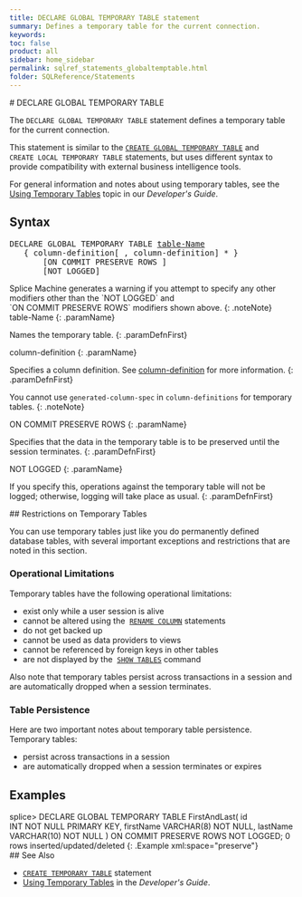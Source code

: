 ```yaml
---
title: DECLARE GLOBAL TEMPORARY TABLE statement
summary: Defines a temporary table for the current connection.
keywords:
toc: false
product: all
sidebar: home_sidebar
permalink: sqlref_statements_globaltemptable.html
folder: SQLReference/Statements
---
```

<section>
<div class="TopicContent" data-swiftype-index="true" markdown="1">
# DECLARE GLOBAL TEMPORARY TABLE

The `DECLARE GLOBAL TEMPORARY TABLE` statement defines a temporary table
for the current connection.

This statement is similar to the
[`CREATE GLOBAL TEMPORARY TABLE`](#) and `CREATE LOCAL TEMPORARY TABLE`
statements, but uses different syntax to provide compatibility with
external business intelligence tools.

For general information and notes about using temporary tables, see the
[Using Temporary Tables](developers_fundamentals_temptables.html) topic
in our *Developer's Guide*.

## Syntax

<div class="fcnWrapperWide"><pre class="FcnSyntax">
DECLARE GLOBAL TEMPORARY TABLE <a href="sqlref_identifiers_types.html#TableName">table-Name</a>
   { column-definition[ , column-definition] * }
       [ON COMMIT PRESERVE ROWS ]
       [NOT LOGGED]</pre>

</div>
Splice Machine generates a warning if you attempt to specify any other
modifiers other than the `NOT LOGGED` and
`ON COMMIT PRESERVE ROWS` modifiers shown above.
{: .noteNote}

<div class="paramList" markdown="1">
table-Name
{: .paramName}

Names the temporary table.
{: .paramDefnFirst}

column-definition
{: .paramName}

Specifies a column definition. See
[column-definition](sqlref_statements_columndef.html) for more
information.
{: .paramDefnFirst}

You cannot use `generated-column-spec` in `column-definitions` for
temporary tables.
{: .noteNote}

ON COMMIT PRESERVE ROWS
{: .paramName}

Specifies that the data in the temporary table is to be preserved until
the session terminates.
{: .paramDefnFirst}

NOT LOGGED
{: .paramName}

If you specify this, operations against the temporary table will not be
logged; otherwise, logging will take place as usual.
{: .paramDefnFirst}

</div>
## Restrictions on Temporary Tables

You can use temporary tables just like you do permanently defined
database tables, with several important exceptions and restrictions that
are noted in this section.

### Operational Limitations

Temporary tables have the following operational limitations:

* exist only while a user session is alive
* cannot be altered using the
 &nbsp;[`RENAME COLUMN`](sqlref_statements_renamecolumn.html) statements
* do not get backed up
* cannot be used as data providers to views
* cannot be referenced by foreign keys in other tables
* are not displayed by the &nbsp;[`SHOW
  TABLES`](cmdlineref_showtables.html) command

Also note that temporary tables persist across transactions in a session
and are automatically dropped when a session terminates.

### Table Persistence

Here are two important notes about temporary table persistence.
Temporary tables:

* persist across transactions in a session
* are automatically dropped when a session terminates or expires

## Examples

<div class="preWrapper" markdown="1">
    splice> DECLARE GLOBAL TEMPORARY TABLE FirstAndLast(
          id INT NOT NULL PRIMARY KEY,
          firstName VARCHAR(8) NOT NULL,
          lastName VARCHAR(10) NOT NULL )
       ON COMMIT PRESERVE ROWS
       NOT LOGGED;
    0 rows inserted/updated/deleted
{: .Example xml:space="preserve"}

</div>
## See Also

* [`CREATE TEMPORARY TABLE`](sqlref_expressions_table.html) statement
* [Using Temporary Tables](developers_fundamentals_temptables.html) in
  the *Developer's Guide*.

</div>
</section>
